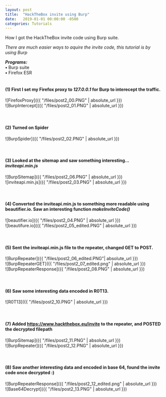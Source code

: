 ```yaml
---
layout: post
title:  "HackTheBox invite using Burp"
date:   2019-01-01 00:00:00 -0500
categories: Tutorials
---
```



How I got the HackTheBox invite code using Burp suite.

*There are much easier ways to aquire the invite code, this tutorial is by using Burp*


***Programs:*** <br/>
 **•** Burp suite <br/>
 **•** Firefox ESR<br/>
<br/>



#### **(1)** First I set my Firefox proxy to *127.0.0.1* for Burp to interecept the traffic.

![FirefoxProxy]({{ "/files/post2_00.PNG" | absolute_url }})<br/> 
![BurpIntercept]({{ "/files/post2_01.PNG" | absolute_url }})<br/> 
<br/>
<br/>
#### **(2)** Turned on Spider

![BurpSpider]({{ "/files/post2_02.PNG" | absolute_url }})<br/> 
<br/>
<br/>

#### **(3)** Looked at the sitemap and saw something interesting... *inviteapi.min.js*

![BurpSitemap]({{ "/files/post2_06.PNG" | absolute_url }})<br/>
![inviteapi.min.js]({{ "/files/post2_03.PNG" | absolute_url }})<br/> 
<br/>
<br/> 

#### **(4)** Converted the inviteapi.min.js to something more readable using beautifier.io. Saw an interesting function *makeInviteCode()*

![beautifier.io]({{ "/files/post2_04.PNG" | absolute_url }})<br/>
![beautifure.io]({{ "/files/post2_05_edited.PNG" | absolute_url }})<br/>
<br/>
<br/>

#### **(5)** Sent the inviteapi.min.js file to the repeater, changed GET to POST.

![BurpRepeater]({{ "/files/post2_06_edited.PNG"| absolute_url }})<br/>
![BurpRepeaterGET]({{ "/files/post2_07_edited.png" | absolute_url }})<br/>
![BurpRepeaterResponse]({{ "/files/post2_08.PNG" | absolute_url }})<br/>
<br/>
<br/>

#### **(6)** Saw some interesting data encoded in R0T13.

![R0T13]({{ "/files/post2_10.PNG" | absolute_url }})<br/>
<br/>
<br/>

#### **(7)** Added https://www.hackthebox.eu/invite to the repeater, and POSTED the decrypted filepath

![BurpSitemap]({{ "/files/post2_11.PNG" | absolute_url }})<br/>
![BurpRepeater]({{ "/files/post2_12.PNG" | absolute_url }})<br/>
<br/>
<br/>


#### **(8)** Saw another interesting data and encoded in base 64, found the invite code once decrypted :)

![BurpRepeaterResponse]({{ "/files/post2_12_edited.png" | absolute_url }})<br/>
![Base64Decrypt]({{ "/files/post2_13.PNG" | absolute_url }})<br/>





